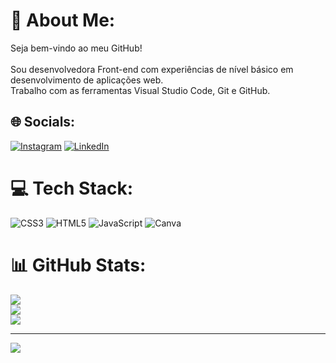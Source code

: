 # 💫 About Me:
Seja bem-vindo ao meu GitHub!<br><br>Sou desenvolvedora Front-end com experiências de nível básico em desenvolvimento de aplicações web. <br>Trabalho com as ferramentas Visual Studio Code, Git e GitHub.

## 🌐 Socials:
[![Instagram](https://img.shields.io/badge/Instagram-%23E4405F.svg?logo=Instagram&logoColor=white)](https://instagram.com/jumelloviana) [![LinkedIn](https://img.shields.io/badge/LinkedIn-%230077B5.svg?logo=linkedin&logoColor=white)](https://linkedin.com/in/jumelloviana) 

# 💻 Tech Stack:
![CSS3](https://img.shields.io/badge/css3-%231572B6.svg?style=for-the-badge&logo=css3&logoColor=white) ![HTML5](https://img.shields.io/badge/html5-%23E34F26.svg?style=for-the-badge&logo=html5&logoColor=white) ![JavaScript](https://img.shields.io/badge/javascript-%23323330.svg?style=for-the-badge&logo=javascript&logoColor=%23F7DF1E) ![Canva](https://img.shields.io/badge/Canva-%2300C4CC.svg?style=for-the-badge&logo=Canva&logoColor=white)
# 📊 GitHub Stats:
![](https://github-readme-stats.vercel.app/api?username=jumelloviana&theme=radical&hide_border=false&include_all_commits=false&count_private=false)<br/>
![](https://github-readme-streak-stats.herokuapp.com/?user=jumelloviana&theme=radical&hide_border=false)<br/>
![](https://github-readme-stats.vercel.app/api/top-langs/?username=jumelloviana&theme=radical&hide_border=false&include_all_commits=false&count_private=false&layout=compact)

---
[![](https://visitcount.itsvg.in/api?id=jumelloviana&icon=0&color=0)](https://visitcount.itsvg.in)

<!-- Proudly created with GPRM ( https://gprm.itsvg.in ) -->

